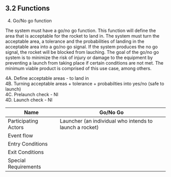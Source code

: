 ##  3.2 Functions

4.   Go/No go function <br>

The system must have a go/no go function. This function will define the area that is acceptable for the rocket to land in. The system must turn the acceptable area, a tolerance and the probabilities of landing in the acceptable area into a go/no go signal. If the system produces the no go signal, the rocket will be blocked from lauching. The goal of the go/no go system is to minimize the risk of injury or damage to the equipment by preventing a launch from taking place if certain conditions are not met. The minimum viable product is comprised of this use case, among others.
 
  4A.   Define acceptable areas - to land in <br>
  4B.   Turning acceptable areas + tolerance + probabilties into yes/no (safe to launch) <br>
  4C.   Prelaunch check - NI <br>
  4D.   Launch check - NI <br>

| Name | Go/No Go  |
| ------ | ------ |
| Participating Actors | Launcher (an individual who intends to launch a rocket) |
| Event flow | |
| Entry Conditions |  |
| Exit Conditions |  |
| Special Requirements |  |